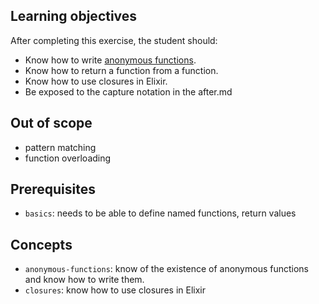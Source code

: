 ## Learning objectives

After completing this exercise, the student should:

- Know how to write [anonymous functions][fns].
- Know how to return a function from a function.
- Know how to use closures in Elixir.
- Be exposed to the capture notation in the after.md

## Out of scope

- pattern matching
- function overloading

## Prerequisites

- `basics`: needs to be able to define named functions, return values

## Concepts

- `anonymous-functions`: know of the existence of anonymous functions and know how to write them.
- `closures`: know how to use closures in Elixir

[fns]: https://elixir-lang.org/getting-started/basic-types.html#anonymous-functions
